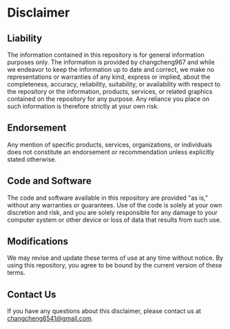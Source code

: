 # Disclaimer

## Liability

The information contained in this repository is for general information purposes only. The information is provided by changcheng967 and while we endeavor to keep the information up to date and correct, we make no representations or warranties of any kind, express or implied, about the completeness, accuracy, reliability, suitability, or availability with respect to the repository or the information, products, services, or related graphics contained on the repository for any purpose. Any reliance you place on such information is therefore strictly at your own risk.

## Endorsement

Any mention of specific products, services, organizations, or individuals does not constitute an endorsement or recommendation unless explicitly stated otherwise.

## Code and Software

The code and software available in this repository are provided "as is," without any warranties or guarantees. Use of the code is solely at your own discretion and risk, and you are solely responsible for any damage to your computer system or other device or loss of data that results from such use.

## Modifications

We may revise and update these terms of use at any time without notice. By using this repository, you agree to be bound by the current version of these terms.

## Contact Us

If you have any questions about this disclaimer, please contact us at changcheng6541@gmail.com.

